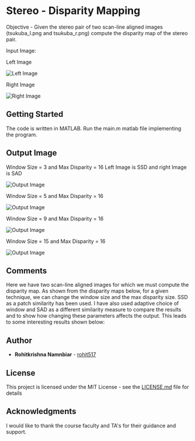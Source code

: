 # Stereo - Disparity Mapping 

Objective - Given the stereo pair of two scan-line aligned images (tsukuba_l.png and tsukuba_r.png) compute the disparity map of 
the stereo pair. 

Input Image:

Left Image

![Left Image](https://github.com/rohit517/ENPM673-Perception/blob/master/Disparity%20Map/tsukuba_l.png)

Right Image

![Right Image](https://github.com/rohit517/ENPM673-Perception/blob/master/Disparity%20Map/tsukuba_r.png)

## Getting Started

The code is written in MATLAB. Run the main.m matlab file implementing the program. 

## Output Image

Window Size = 3 and Max Disparity = 16
Left Image is SSD and right Image is SAD

![Output Image](https://github.com/rohit517/ENPM673-Perception/blob/master/Disparity%20Map/Output/u3_16.png)

Window Size = 5 and Max Disparity = 16

![Output Image](https://github.com/rohit517/ENPM673-Perception/blob/master/Disparity%20Map/Output/u5_16.png)

Window Size = 9 and Max Disparity = 16

![Output Image](https://github.com/rohit517/ENPM673-Perception/blob/master/Disparity%20Map/Output/u9_16.png)

Window Size = 15 and Max Disparity = 16

![Output Image](https://github.com/rohit517/ENPM673-Perception/blob/master/Disparity%20Map/Output/u15_16.png)

## Comments

Here we have two scan-line aligned images for which we must compute the disparity map. As shown from the disparity maps below, 
for a given technique, we can change the window size and the max disparity size. SSD as a patch similarity has been used. 
I have also used adaptive choice of window and SAD as a different similarity measure to compare the results and to show how 
changing these parameters affects the output. This leads to some interesting results shown below:

## Author

* **Rohitkrishna Namnbiar**  - [rohit517](https://github.com/rohit517)

## License

This project is licensed under the MIT License - see the [LICENSE.md](LICENSE.md) file for details

## Acknowledgments

I would like to thank the course faculty and TA's for their guidance and support. 
